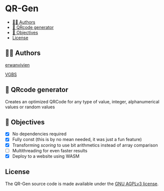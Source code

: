 # QR-Gen

- [👨‍💻 Authors](#-authors)
- [🔲 QRcode generator](#-qrcode-generator)
- [🎯 Objectives](#-objectives)
- [License](#license)

## 👨‍💻 Authors

[erwanvivien](https://github.com/erwanvivien)

[VGBS](https://github.com/VBGS)

## 🔲 QRcode generator

Creates an optimized QRCode for any type of value, integer, alphanumerical values or random values

## 🎯 Objectives

- [x] No dependencies required
- [x] Fully const (this is by no mean needed, it was just a fun feature)
- [x] Transforming _scoring_ to use bit arithmetics instead of array comparison
- [ ] Multithreading for even faster results
- [x] Deploy to a website using WASM

## License

The QR-Gen source code is made available under the [GNU AGPLv3 license](https://www.gnu.org/licenses/agpl-3.0.en.html).
